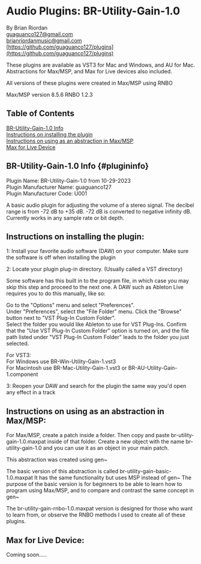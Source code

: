 # Audio Plugins: BR-Utility-Gain-1.0 
By Brian Riordan  
guaguanco127@gmail.com  
brianriordanmusic@gmail.com  
[https://github.com/guaguanco127/plugins](https://github.com/guaguanco127/plugins)

These plugins are available as VST3 for Mac and Windows, and AU for Mac. 
Abstractions for Max/MSP, and Max for Live devices also included. 

All versions of these plugins were created in Max/MSP using RNBO 

Max/MSP version 8.5.6
RNBO 1.2.3

## Table of Contents

[BR-Utility-Gain-1.0 Info](#plugininfo)  
[Instructions on installing the plugin](#installation)  
[Instructions on using as an abstraction in Max/MSP](#maxmsp)  
[Max for Live Device](#maxforlive)

## BR-Utility-Gain-1.0 Info {#plugininfo} 

Plugin Name: BR-Utility-Gain-1.0 from 10-29-2023  
Plugin Manufacturer Name: guaguanco127  
Plugin Manufacturer Code: U001

A basic audio plugin for adjusting the volume of a stereo signal. 
The decibel range is from -72 dB to +35 dB.
-72 dB is converted to negative infinity dB.
Currently works in any sample rate or bit depth. 


## <a name="installation"></a>Instructions on installing the plugin:

1: Install your favorite audio software (DAW) on your computer. Make sure the software is off when installing the plugin
 
2: Locate your plugin plug-in directory. (Usually called a VST directory)  

Some software has this built in to the program file, in which case you may skip this step and proceed to the next one. A DAW such as Ableton Live requires you to do this manually, like so:  

Go to the "Options" menu and select "Preferences".  
Under "Preferences", select the "File Folder" menu.
Click the "Browse" button next to "VST Plug-In Custom Folder".  
Select the folder you would like Ableton to use for VST Plug-Ins.
Confirm that the "Use VST Plug-In Custom Folder" option is turned on, and the file path listed under "VST Plug-In Custom Folder" leads to the folder you just selected.

For VST3:   
For Windows use BR-Win-Utility-Gain-1.vst3   
For Macintosh use BR-Mac-Utility-Gain-1.vst3 or BR-AU-Utility-Gain-1.component

3: Reopen your DAW and search for the plugin the same way you'd open any effect in a track

## <a name="maxmsp"></a>Instructions on using as an abstraction in Max/MSP:


For Max/MSP, create a patch inside a folder. Then copy and paste br-utility-gain-1.0.maxpat inside of that folder. Create a new object with the name br-utility-gain-1.0 and you can use it as an object in your main patch. 

This abstraction was created using gen~ 

The basic version of this abstraction is called br-utility-gain-basic-1.0.maxpat
It has the same functionality but uses MSP instead of gen~
The purpose of the basic version is for beginners to be able to learn how to program using Max/MSP, and to compare and contrast the same concept in gen~ 

The br-utility-gain-rnbo-1.0.maxpat version is designed for those who want to learn from, or observe the RNBO methods I used to create all of these plugins. 

## <a name="maxforlive"></a>Max for Live Device:

Coming soon.....
 